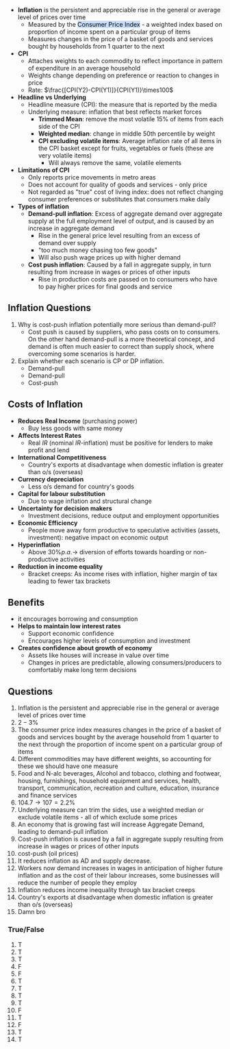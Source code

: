 - **Inflation** is the persistent and appreciable rise in the general or average level of prices over time
	- Measured by the <mark style="background: #ADCCFFA6;">Consumer Price Index</mark> - a weighted index based on proportion of income spent on a particular group of items
	- Measures changes in the price of a basket of goods and services bought by households from 1 quarter to the next
- **CPI**
	- Attaches weights to each commodity to reflect importance in pattern of expenditure in an average household
	- Weights change depending on preference or reaction to changes in price
	- Rate: $\frac{[CPI(Y2)-CPI(Y1)]}{CPI(Y1)}\times100$
- **Headline vs Underlying**
	- Headline measure (CPI): the measure that is reported by the media
	- Underlying measure: inflation that best reflects market forces
		- **Trimmed Mean**: remove the most volatile 15% of items from each side of the CPI
		- **Weighted median**: change in middle 50th percentile by weight
		- **CPI excluding volatile items**: Average inflation rate of all items in the CPI basket except for fruits, vegetables or fuels (these are very volatile items)
			- Will always remove the same, volatile elements
- **Limitations of CPI**
	- Only reports price movements in metro areas
	- Does not account for quality of goods and services - only price
	- Not regarded as "true" cost of living index: does not reflect changing consumer preferences or substitutes that consumers make daily
- **Types of inflation**
	- **Demand-pull inflation**: Excess of aggregate demand over aggregate supply at the full employment level of output, and is caused by an increase in aggregate demand
		- Rise in the general price level resulting from an excess of demand over supply
		- "too much money chasing too few goods"
		- Will also push wage prices up with higher demand
	- **Cost push inflation**: Caused by a fall in aggregate supply, in turn resulting from increase in wages or prices of other inputs
		- Rise in production costs are passed on to consumers who have to pay higher prices for final goods and service

## Inflation Questions
1. Why is cost-push  inflation potentially more serious than demand-pull?
	- Cost push is caused by suppliers, who pass costs on to consumers. On the other hand demand-pull is a more theoretical concept, and demand is often much easier to correct than supply shock, where overcoming some scenarios is harder.
2. Explain whether each scenario is CP or DP inflation.
	- Demand-pull
	- Demand-pull
	- Cost-push

## Costs of Inflation
- **Reduces Real Income** (purchasing power)
	- Buy less goods with same money
- **Affects Interest Rates**
	- Real $IR$ (nominal $IR$-inflation) must be positive for lenders to make profit and lend
- **International Competitiveness**
	- Country's exports at disadvantage when domestic inflation is greater than o/s (overseas)
- **Currency depreciation**
	- Less o/s demand for country's goods
- **Capital for labour substitution**
	- Due to wage inflation and structural change
- **Uncertainty for decision makers**
	- Investment decisions, reduce output and employment opportunities
- **Economic Efficiency**
	- People move away form productive to speculative activities (assets, investment): negative impact on economic output
- **Hyperinflation**
	- Above $30\% p.a. \rightarrow$ diversion of efforts towards hoarding or non-productive activities
- **Reduction in income equality**
	- Bracket creeps: As income rises with inflation, higher margin of tax leading to fewer tax brackets

## Benefits
-  it encourages borrowing and consumption
- **Helps to maintain low interest rates**
	- Support economic confidence
	- Encourages higher levels of consumption and investment
- **Creates confidence about growth of economy**
	- Assets like houses will increase in value over time
	- Changes in prices are predictable, allowing consumers/producers to comfortably make long term decisions

## Questions
1. Inflation is the persistent and appreciable rise in the general or average level of prices over time
2. $2-3\%$
3. The consumer price index measures changes in the price of a basket of goods and services bought by the average household from 1 quarter to the next through the proportion of income spent on a particular group of items
4. Different commodities may have different weights, so accounting for these we should have one measure
5. Food and N-alc beverages, Alcohol and tobacco, clothing and footwear, housing, furnishings, household equipment and services, health, transport, communication, recreation and culture, education, insurance and finance services
6. $104.7\rightarrow 107=2.2\%$
7.  Underlying measure can trim the sides, use a weighted median or exclude volatile items - all of which exclude some prices
8. An economy that is growing fast will increase Aggregate Demand, leading to demand-pull inflation
9. Cost-push inflation is caused by a fall in aggregate supply resulting from increase in wages or prices of other inputs
10. cost-push (oil prices)
11. It reduces inflation as AD and supply decrease.
12. Workers now demand increases in wages in anticipation of higher future inflation and as the cost of their labour increases, some businesses will reduce the number of people they employ
13. Inflation reduces income inequality through tax bracket creeps
14. Country's exports at disadvantage when domestic inflation is greater than o/s (overseas)
15. Damn bro

### True/False
1. T
2. T
3. T
4. F
5. F
6. T
7. T
8. T
9. T
10. F
11. T
12. F
13. T
14. T